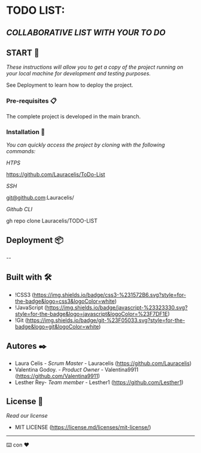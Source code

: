 # TODO LIST: 
## _COLLABORATIVE LIST WITH YOUR TO DO_ 
 
 
 
## START 🚀 
 
_These instructions will allow you to get a copy of the project running on your local machine for development and testing purposes._ 
 
See Deployment to learn how to deploy the project. 
 
 
### Pre-requisites 📋 
 
The complete project is developed in the main branch. 
 
### Installation 🔧 
 
_You can quickly access the project by cloning with the following commands:_ 
 
_HTPS_ 
 
https://github.com/Lauracelis/ToDo-List 
 
_SSH_ 
 
git@github.com:Lauracelis/ 

_Github CLI_ 
 
gh repo clone Lauracelis/TODO-LIST 
 

## Deployment 📦 
 
-- 
 
## Built with 🛠 
 

* !CSS3 (https://img.shields.io/badge/css3-%231572B6.svg?style=for-the-badge&logo=css3&logoColor=white) 
* !JavaScript (https://img.shields.io/badge/javascript-%23323330.svg?style=for-the-badge&logo=javascript&logoColor=%23F7DF1E) 
* !Git (https://img.shields.io/badge/git-%23F05033.svg?style=for-the-badge&logo=git&logoColor=white) 
 
## Autores ✒️ 
* Laura Celis - *Scrum Master* - Lauracelis (https://github.com/Lauracelis) 
* Valentina Godoy. - *Product Owner* - Valentina9911 (https://github.com/Valentina9911) 
* Lesther Rey- *Team member* - Lesther1 (https://github.com/Lesther1) 
 
 
 
## License 📄 
_Read our license_ 
 
- MIT LICENSE (https://license.md/licenses/mit-license/) 
 
 
 
--- 
⌨️ con ❤️
